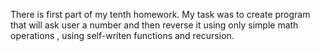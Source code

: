 There is first part of my tenth homework.
My task was to create program that will ask user a number and then reverse it using only simple math operations
, using self-writen functions and recursion.

